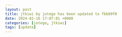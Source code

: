 ```yaml
---
layout: post
title: jtkiwi by jotego has been updated to fbb89f0
date: 2024-02-16 17:07:01 +0000
categories: [jotego, jtkiwi]
tags: [update]
---
```


